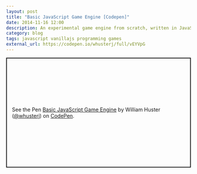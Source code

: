 ```yaml
---
layout: post
title: "Basic JavaScript Game Engine [Codepen]"
date: 2014-11-16 12:00
description: An experimental game engine from scratch, written in JavaScript. The engine provides components for building game objects, handling keyboard input, and rendering to a canvas using SVG. This demo also features "Player" and "Enemy" classes with composable mix-ins for movement and basic AI.
category: blog
tags: javascript vanillajs programming games
external_url: https://codepen.io/whusterj/full/vEYVpG
---
```


<p class="codepen" data-height="300" data-default-tab="html,result" data-slug-hash="vEYVpG" data-user="whusterj" style="height: 300px; box-sizing: border-box; display: flex; align-items: center; justify-content: center; border: 2px solid; margin: 1em 0; padding: 1em;">
  <span>See the Pen <a href="https://codepen.io/whusterj/pen/vEYVpG">
  Basic JavaScript Game Engine</a> by William Huster (<a href="https://codepen.io/whusterj">@whusterj</a>)
  on <a href="https://codepen.io">CodePen</a>.</span>
</p>
<script async src="https://cpwebassets.codepen.io/assets/embed/ei.js"></script>
